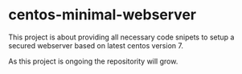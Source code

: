 # centos-minimal-webserver

This project is about providing all necessary code snipets to setup a secured webserver based on latest centos version 7.

As this project is ongoing the repositority will grow.
